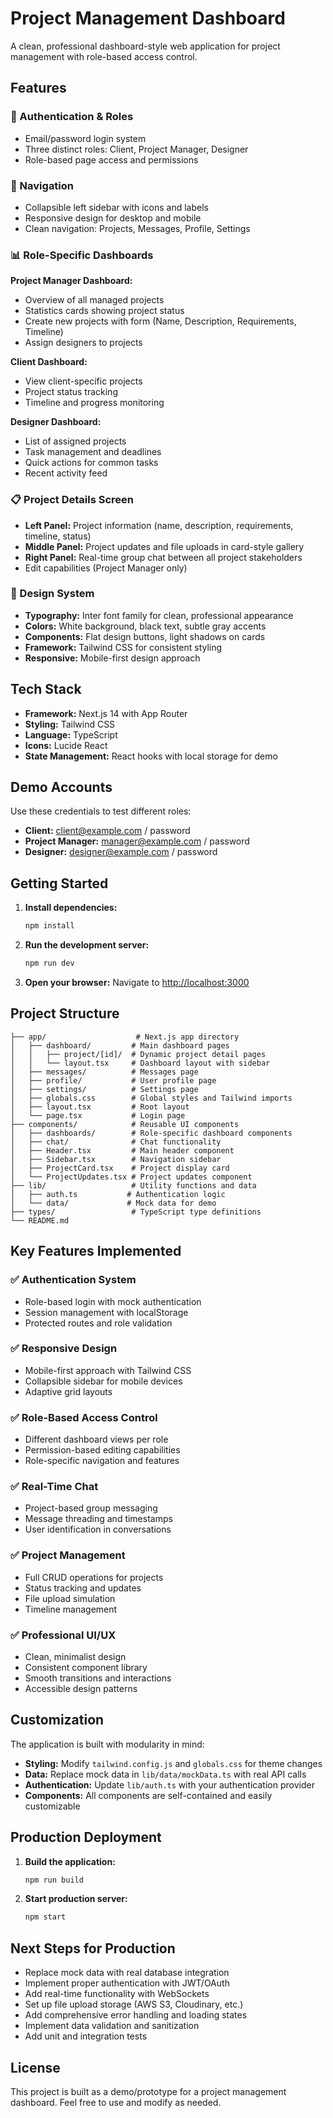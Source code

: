 # Project Management Dashboard

A clean, professional dashboard-style web application for project management with role-based access control.

## Features

### 🔐 Authentication & Roles
- Email/password login system
- Three distinct roles: Client, Project Manager, Designer
- Role-based page access and permissions

### 🧭 Navigation
- Collapsible left sidebar with icons and labels
- Responsive design for desktop and mobile
- Clean navigation: Projects, Messages, Profile, Settings

### 📊 Role-Specific Dashboards

**Project Manager Dashboard:**
- Overview of all managed projects
- Statistics cards showing project status
- Create new projects with form (Name, Description, Requirements, Timeline)
- Assign designers to projects

**Client Dashboard:**
- View client-specific projects
- Project status tracking
- Timeline and progress monitoring

**Designer Dashboard:**
- List of assigned projects
- Task management and deadlines
- Quick actions for common tasks
- Recent activity feed

### 📋 Project Details Screen
- **Left Panel:** Project information (name, description, requirements, timeline, status)
- **Middle Panel:** Project updates and file uploads in card-style gallery
- **Right Panel:** Real-time group chat between all project stakeholders
- Edit capabilities (Project Manager only)

### 🎨 Design System
- **Typography:** Inter font family for clean, professional appearance
- **Colors:** White background, black text, subtle gray accents
- **Components:** Flat design buttons, light shadows on cards
- **Framework:** Tailwind CSS for consistent styling
- **Responsive:** Mobile-first design approach

## Tech Stack

- **Framework:** Next.js 14 with App Router
- **Styling:** Tailwind CSS
- **Language:** TypeScript
- **Icons:** Lucide React
- **State Management:** React hooks with local storage for demo

## Demo Accounts

Use these credentials to test different roles:

- **Client:** client@example.com / password
- **Project Manager:** manager@example.com / password  
- **Designer:** designer@example.com / password

## Getting Started

1. **Install dependencies:**
   ```bash
   npm install
   ```

2. **Run the development server:**
   ```bash
   npm run dev
   ```

3. **Open your browser:**
   Navigate to [http://localhost:3000](http://localhost:3000)

## Project Structure

```
├── app/                    # Next.js app directory
│   ├── dashboard/         # Main dashboard pages
│   │   ├── project/[id]/  # Dynamic project detail pages
│   │   └── layout.tsx     # Dashboard layout with sidebar
│   ├── messages/          # Messages page
│   ├── profile/           # User profile page
│   ├── settings/          # Settings page
│   ├── globals.css        # Global styles and Tailwind imports
│   ├── layout.tsx         # Root layout
│   └── page.tsx           # Login page
├── components/            # Reusable UI components
│   ├── dashboards/        # Role-specific dashboard components
│   ├── chat/              # Chat functionality
│   ├── Header.tsx         # Main header component
│   ├── Sidebar.tsx        # Navigation sidebar
│   ├── ProjectCard.tsx    # Project display card
│   └── ProjectUpdates.tsx # Project updates component
├── lib/                   # Utility functions and data
│   ├── auth.ts           # Authentication logic
│   └── data/             # Mock data for demo
├── types/                 # TypeScript type definitions
└── README.md
```

## Key Features Implemented

### ✅ Authentication System
- Role-based login with mock authentication
- Session management with localStorage
- Protected routes and role validation

### ✅ Responsive Design
- Mobile-first approach with Tailwind CSS
- Collapsible sidebar for mobile devices
- Adaptive grid layouts

### ✅ Role-Based Access Control
- Different dashboard views per role
- Permission-based editing capabilities
- Role-specific navigation and features

### ✅ Real-Time Chat
- Project-based group messaging
- Message threading and timestamps
- User identification in conversations

### ✅ Project Management
- Full CRUD operations for projects
- Status tracking and updates
- File upload simulation
- Timeline management

### ✅ Professional UI/UX
- Clean, minimalist design
- Consistent component library
- Smooth transitions and interactions
- Accessible design patterns

## Customization

The application is built with modularity in mind:

- **Styling:** Modify `tailwind.config.js` and `globals.css` for theme changes
- **Data:** Replace mock data in `lib/data/mockData.ts` with real API calls
- **Authentication:** Update `lib/auth.ts` with your authentication provider
- **Components:** All components are self-contained and easily customizable

## Production Deployment

1. **Build the application:**
   ```bash
   npm run build
   ```

2. **Start production server:**
   ```bash
   npm start
   ```

## Next Steps for Production

- Replace mock data with real database integration
- Implement proper authentication with JWT/OAuth
- Add real-time functionality with WebSockets
- Set up file upload storage (AWS S3, Cloudinary, etc.)
- Add comprehensive error handling and loading states
- Implement data validation and sanitization
- Add unit and integration tests

## License

This project is built as a demo/prototype for a project management dashboard. Feel free to use and modify as needed.